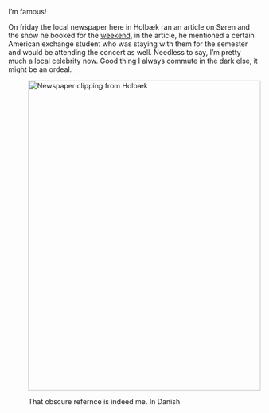 I&#8217;m famous!

On friday the local newspaper here in Holbæk ran an article on Søren and the show he booked for the [weekend][1], in the article, he mentioned a certain American exchange student who was staying with them for the semester and would be attending the concert as well. Needless to say, I&#8217;m pretty much a local celebrity now. Good thing I always commute in the dark else, it might be an ordeal.

<figure id="attachment_55" style="width: 467px" class="wp-caption aligncenter">

[<img class=" wp-image-55 " title="Big in Denmark" src="http://www.nickrobison.com/wp-content/uploads/2012/02/SAMSUNG-SGH-i917_000042-768x1024.jpg" alt="Newspaper clipping from Holbæk" width="467" height="622" srcset="https://www.nickrobison.com/wp-content/uploads/2012/02/SAMSUNG-SGH-i917_000042-768x1024.jpg 768w, https://www.nickrobison.com/wp-content/uploads/2012/02/SAMSUNG-SGH-i917_000042-225x300.jpg 225w" sizes="(max-width: 467px) 100vw, 467px" />][2]<figcaption class="wp-caption-text">That obscure refernce is indeed me. In Danish.</figcaption></figure>

[1]: http://www.nickrobison.com/?p&#61;43 "Koncert"
[2]: http://www.nickrobison.com/wp-content/uploads/2012/02/SAMSUNG-SGH-i917_000042.jpg